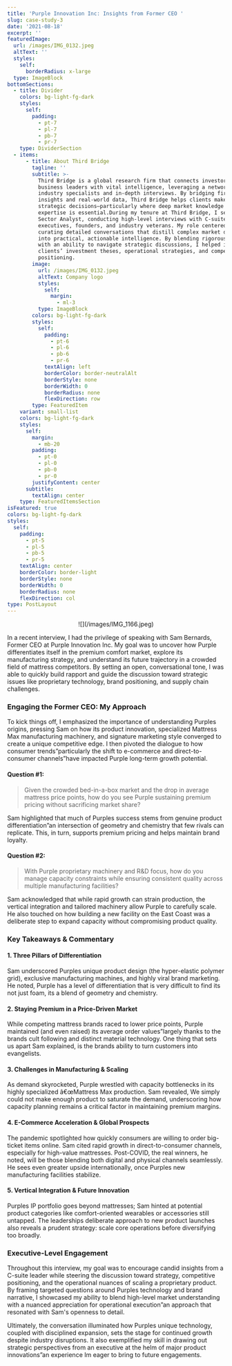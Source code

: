 ```yaml
---
title: 'Purple Innovation Inc: Insights from Former CEO '
slug: case-study-3
date: '2021-08-18'
excerpt: ''
featuredImage:
  url: /images/IMG_0132.jpeg
  altText: ''
  styles:
    self:
      borderRadius: x-large
  type: ImageBlock
bottomSections:
  - title: Divider
    colors: bg-light-fg-dark
    styles:
      self:
        padding:
          - pt-7
          - pl-7
          - pb-7
          - pr-7
    type: DividerSection
  - items:
      - title: About Third Bridge
        tagline: ''
        subtitle: >-
          Third Bridge is a global research firm that connects investors and
          business leaders with vital intelligence, leveraging a network of
          industry specialists and in-depth interviews. By bridging first-hand
          insights and real-world data, Third Bridge helps clients make informed
          strategic decisions—particularly where deep market knowledge or niche
          expertise is essential.During my tenure at Third Bridge, I served as a
          Sector Analyst, conducting high-level interviews with C-suite
          executives, founders, and industry veterans. My role centered on
          curating detailed conversations that distill complex market dynamics
          into practical, actionable intelligence. By blending rigorous research
          with an ability to navigate strategic discussions, I helped inform
          clients’ investment theses, operational strategies, and competitive
          positioning.
        image:
          url: /images/IMG_0132.jpeg
          altText: Company logo
          styles:
            self:
              margin:
                - ml-3
          type: ImageBlock
        colors: bg-light-fg-dark
        styles:
          self:
            padding:
              - pt-6
              - pl-6
              - pb-6
              - pr-6
            textAlign: left
            borderColor: border-neutralAlt
            borderStyle: none
            borderWidth: 0
            borderRadius: none
            flexDirection: row
        type: FeaturedItem
    variant: small-list
    colors: bg-light-fg-dark
    styles:
      self:
        margin:
          - mb-20
        padding:
          - pt-0
          - pl-0
          - pb-0
          - pr-0
        justifyContent: center
      subtitle:
        textAlign: center
    type: FeaturedItemsSection
isFeatured: true
colors: bg-light-fg-dark
styles:
  self:
    padding:
      - pt-5
      - pl-5
      - pb-5
      - pr-5
    textAlign: center
    borderColor: border-light
    borderStyle: none
    borderWidth: 0
    borderRadius: none
    flexDirection: col
type: PostLayout
---
```

<div style="text-align: center">![](/images/IMG_1166.jpeg)</div>

In a recent interview, I had the privilege of speaking with Sam Bernards, Former CEO at Purple Innovation Inc. My goal was to uncover how Purple differentiates itself in the premium comfort market, explore its manufacturing strategy, and understand its future trajectory in a crowded field of mattress competitors. By setting an open, conversational tone, I was able to quickly build rapport and guide the discussion toward strategic issues like proprietary technology, brand positioning, and supply chain challenges.

### Engaging the Former CEO: My Approach

To kick things off, I emphasized the importance of understanding Purples origins, pressing Sam on how its product innovation, specialized Mattress Max manufacturing machinery, and signature marketing style converged to create a unique competitive edge. I then pivoted the dialogue to how consumer trends”particularly the shift to e-commerce and direct-to-consumer channels”have impacted Purple long-term growth potential.

#### Question #1:

> Given the crowded bed-in-a-box market and the drop in average mattress price points, how do you see Purple sustaining premium pricing without sacrificing market share?

Sam highlighted that much of Purples success stems from genuine product differentiation”an intersection of geometry and chemistry that few rivals can replicate. This, in turn, supports premium pricing and helps maintain brand loyalty.

#### Question #2:

> With Purple proprietary machinery and R\&D focus, how do you manage capacity constraints while ensuring consistent quality across multiple manufacturing facilities?

Sam acknowledged that while rapid growth can strain production, the vertical integration and tailored machinery allow Purple to carefully scale. He also touched on how building a new facility on the East Coast was a deliberate step to expand capacity without compromising product quality.

### Key Takeaways & Commentary

#### 1. Three Pillars of Differentiation

Sam underscored Purples unique product design (the hyper-elastic polymer grid), exclusive manufacturing machines, and highly viral brand marketing. He noted, Purple has a level of differentiation that is very difficult to find its not just foam, its a blend of geometry and chemistry.

#### 2. Staying Premium in a Price-Driven Market

While competing mattress brands raced to lower price points, Purple maintained (and even raised) its average order values”largely thanks to the brands cult following and distinct material technology. One thing that sets us apart Sam explained, is the brands ability to turn customers into evangelists.

#### 3. Challenges in Manufacturing & Scaling

As demand skyrocketed, Purple wrestled with capacity bottlenecks in its highly specialized â€œMattress Max production. Sam revealed, We simply could not make enough product to saturate the demand, underscoring how capacity planning remains a critical factor in maintaining premium margins.

#### 4. E-Commerce Acceleration & Global Prospects

The pandemic spotlighted how quickly consumers are willing to order big-ticket items online. Sam cited rapid growth in direct-to-consumer channels, especially for high-value mattresses. Post-COVID, the real winners, he noted, will be those blending both digital and physical channels seamlessly. He sees even greater upside internationally, once Purples new manufacturing facilities stabilize.

#### 5. Vertical Integration & Future Innovation

Purples IP portfolio goes beyond mattresses; Sam hinted at potential product categories like comfort-oriented wearables or accessories still untapped. The leaderships deliberate approach to new product launches also reveals a prudent strategy: scale core operations before diversifying too broadly.

### Executive-Level Engagement

Throughout this interview, my goal was to encourage candid insights from a C-suite leader while steering the discussion toward strategy, competitive positioning, and the operational nuances of scaling a proprietary product. By framing targeted questions around Purples technology and brand narrative, I showcased my ability to blend high-level market understanding with a nuanced appreciation for operational execution”an approach that resonated with Sam's openness to detail.

Ultimately, the conversation illuminated how Purples unique technology, coupled with disciplined expansion, sets the stage for continued growth despite industry disruptions. It also exemplified my skill in drawing out strategic perspectives from an executive at the helm of major product innovations”an experience Im eager to bring to future engagements.
